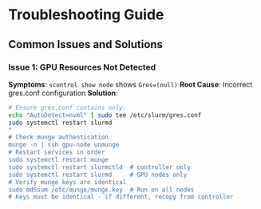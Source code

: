 # Troubleshooting Guide

## Common Issues and Solutions

### Issue 1: GPU Resources Not Detected
**Symptoms**: `scontrol show node` shows `Gres=(null)`
**Root Cause**: Incorrect gres.conf configuration
**Solution**:
```bash
# Ensure gres.conf contains only:
echo "AutoDetect=nvml" | sudo tee /etc/slurm/gres.conf
sudo systemctl restart slurmd
"
# Check munge authentication
munge -n | ssh gpu-node unmunge
# Restart services in order
sudo systemctl restart munge
sudo systemctl restart slurmctld  # controller only
sudo systemctl restart slurmd     # GPU nodes only
# Verify munge keys are identical
sudo md5sum /etc/munge/munge.key  # Run on all nodes
# Keys must be identical - if different, recopy from controller
